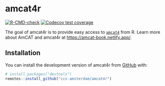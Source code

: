 
<!-- README.md is generated from README.Rmd. Please edit that file -->

# amcat4r

<!-- badges: start -->

[![R-CMD-check](https://github.com/ccs-amsterdam/amcat4r/actions/workflows/R-CMD-check.yaml/badge.svg)](https://github.com/ccs-amsterdam/amcat4r/actions/workflows/R-CMD-check.yaml)
[![Codecov test
coverage](https://codecov.io/gh/ccs-amsterdam/amcat4r/branch/main/graph/badge.svg)](https://app.codecov.io/gh/ccs-amsterdam/amcat4r?branch=main)
<!-- badges: end -->

The goal of amcat4r is to provide easy access to
[`amcat4`](https://github.com/ccs-amsterdam/amcat4) from R. Learn more
about AmCAT and amcat4r at <https://amcat-book.netlify.app/>.

## Installation

You can install the development version of amcat4r from
[GitHub](https://github.com/) with:

``` r
# install.packages("devtools")
remotes::install_github("ccs-amsterdam/amcat4r")
```
